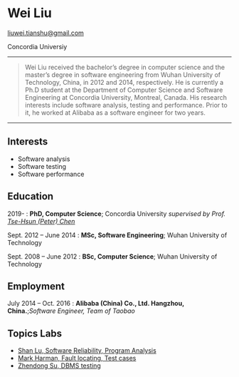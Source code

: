 Wei Liu
============
liuwei.tianshu@gmail.com

Concordia Universiy

----

>  Wei Liu received the bachelor’s degree in computer science and the master’s degree in software engineering from Wuhan University of Technology, China, in 2012 and 2014, 
>  respectively. He is currently a Ph.D student at the Department of Computer Science and Software Engineering at Concordia University, Montreal, Canada. His research interests 
>  include software analysis, testing and performance. Prior to it, he worked at Alibaba as a software engineer for two years.

----


Interests
---------

* Software analysis
* Software testing
* Software performance


Education
---------

2019- 
:   **PhD, Computer Science**; Concordia University
    *supervised by Prof. [Tse-Hsun (Peter) Chen](http://petertsehsun.github.io/)*

Sept. 2012 – June 2014
:   **MSc, Software Engineering**; Wuhan University of Technology
    
    
Sept. 2008 – June 2012
:   **BSc, Computer Science**; Wuhan University of Technology


Employment
---------
July 2014 – Oct. 2016
:   **Alibaba (China) Co., Ltd. Hangzhou, China.**;*Software Engineer, Team of Taobao*
    

Topics Labs
---------

* [Shan Lu, Software Reliability, Program Analysis](http://people.cs.uchicago.edu/~shanlu/)
* [Mark Harman, Fault locating, Test cases](http://www0.cs.ucl.ac.uk/staff/mharman/)
* [Zhendong Su, DBMS testing](https://people.inf.ethz.ch/suz/)
